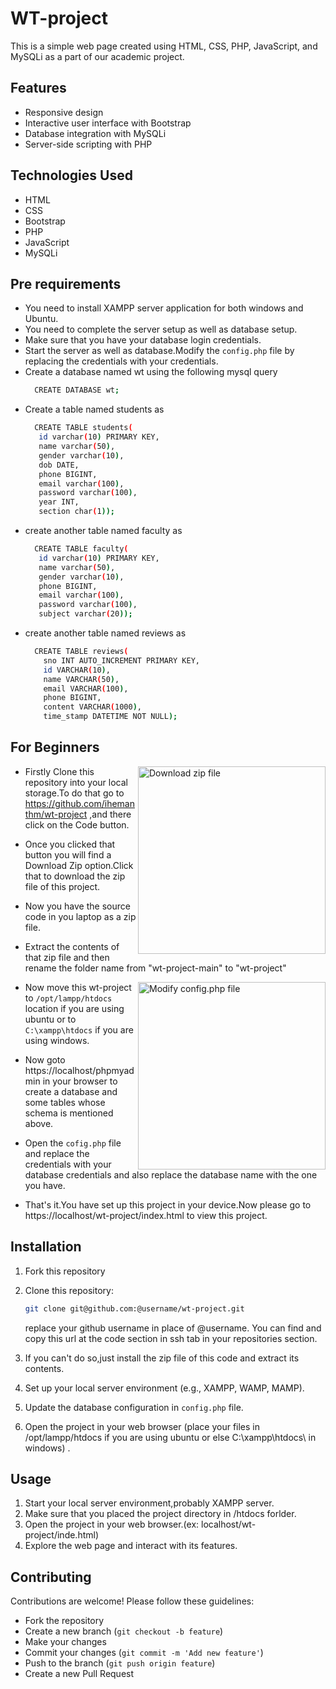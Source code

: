 # WT-project

This is a simple web page created using HTML, CSS, PHP, JavaScript, and MySQLi as a part of our academic project.

## Features

- Responsive design
- Interactive user interface with Bootstrap
- Database integration with MySQLi
- Server-side scripting with PHP

## Technologies Used

- HTML
- CSS
- Bootstrap
- PHP
- JavaScript
- MySQLi
## Pre requirements

- You need to install XAMPP server application for both windows and Ubuntu.
- You need to complete the server setup as well as database setup.
- Make sure that you have your database login credentials.
- Start the server as well as database.Modify the `config.php` file by replacing the credentials with your credentials.
- Create a database named wt using the following mysql query
  ```bash
    CREATE DATABASE wt;
  ```
- Create a table named students as
  ```bash
    CREATE TABLE students(
     id varchar(10) PRIMARY KEY,
     name varchar(50),
     gender varchar(10),
     dob DATE,
     phone BIGINT,
     email varchar(100),
     password varchar(100),
     year INT,
     section char(1));
  ```
- create another table named faculty as
  ```bash
    CREATE TABLE faculty(
     id varchar(10) PRIMARY KEY,
     name varchar(50),
     gender varchar(10),
     phone BIGINT,
     email varchar(100),
     password varchar(100),
     subject varchar(20));
  ```
- create another table named reviews as
  ```bash
    CREATE TABLE reviews(
      sno INT AUTO_INCREMENT PRIMARY KEY,
      id VARCHAR(10),
      name VARCHAR(50),
      email VARCHAR(100),
      phone BIGINT,
      content VARCHAR(1000),
      time_stamp DATETIME NOT NULL);
  ```
## For Beginners

<img align="right" width="300" src="./assets/screenshot1.png" alt="Download zip file" />

- Firstly Clone this repository into your local storage.To do that go to https://github.com/ihemanthm/wt-project ,and there click on the Code button.

- Once you clicked that button you will find a Download Zip option.Click that to download the zip file of this project.

- Now you have the source code in you laptop as a zip file.

- Extract the contents of that zip file and then rename the folder name from "wt-project-main" to "wt-project"

<img align="right" width="300" src="./assets/screenshot2.png" alt="Modify config.php file" />

- Now move this wt-project to `/opt/lampp/htdocs` location if you are using ubuntu or to `C:\xampp\htdocs` if you are using windows.

- Now goto https://localhost/phpmyadmin in your browser to create a database and some tables whose schema is mentioned above.

- Open the `cofig.php` file and replace the credentials with your database credentials and also replace the database name with the one you have.

- That's it.You have set up this project in your device.Now please go to https://localhost/wt-project/index.html to view this project. 

## Installation

1.  Fork this repository
2.  Clone this repository:

    ```bash
    git clone git@github.com:@username/wt-project.git
    ```
    replace your github username in place of @username.
    You can find and copy this url at the code section in ssh tab in your repositories section.
3. If you can't do so,just install the zip file of this code and extract its contents.
4. Set up your local server environment (e.g., XAMPP, WAMP, MAMP).
   
5. Update the database configuration in `config.php` file.

6. Open the project in your web browser (place your files in /opt/lampp/htdocs if you are using ubuntu or else C:\\xampp\htdocs\ in windows) .

## Usage

1. Start your local server environment,probably XAMPP server.
2. Make sure that you placed the project directory in /htdocs forlder.
3. Open the project in your web browser.(ex: localhost/wt-project/inde.html)
4. Explore the web page and interact with its features.

## Contributing

Contributions are welcome! Please follow these guidelines:

- Fork the repository
- Create a new branch (`git checkout -b feature`)
- Make your changes
- Commit your changes (`git commit -m 'Add new feature'`)
- Push to the branch (`git push origin feature`)
- Create a new Pull Request
